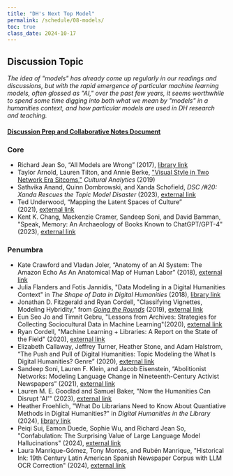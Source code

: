 ```yaml
---
title: "DH's Next Top Model"
permalink: /schedule/08-models/
toc: true
class_date: 2024-10-17
---
```


## Discussion Topic

_The idea of "models" has already come up regularly in our readings and discussions, but with the rapid emergence of particular machine learning models, often glossed as "AI," over the past few years, it seems worthwhile to spend some time digging into both what we mean by "models" in a humanities context, and how particular models are used in DH research and teaching._

#### [Discussion Prep and Collaborative Notes Document](https://docs.google.com/document/d/11Dge4vO0jLt1KETrjIQFPoDKUbxndvc5uBNxLf3BD0k/edit?usp=sharing)

### Core

+ Richard Jean So, “All Models are Wrong” (2017), [library link](http://proxy2.library.illinois.edu/login?url=https://www.jstor.org/stable/27037381)
+ Taylor Arnold, Lauren Tilton, and Annie Berke, ["Visual Style in Two Network Era Sitcoms,"](https://culturalanalytics.org/article/11045) *Cultural Analytics* (2019)
+ Sathvika Anand, Quinn Dombrowski, and Xanda Schofield, _DSC /#20: Xanda Rescues the Topic Model Disaster_ (2023), [external link](https://datasittersclub.github.io/site/dsc20.html)
+ Ted Underwood, “Mapping the Latent Spaces of Culture” (2021), [external link](https://tedunderwood.com/2021/10/21/latent-spaces-of-culture/)
+ Kent K. Chang, Mackenzie Cramer, Sandeep Soni, and David Bamman, "Speak, Memory: An Archaeology of Books Known to ChatGPT/GPT-4" (2023), [external link](https://arxiv.org/abs/2305.00118)


### Penumbra

+ Kate Crawford and Vladan Joler, “Anatomy of an AI System: The Amazon Echo As An Anatomical Map of Human Labor” (2018), [external link](https://anatomyof.ai/)
+  Julia Flanders and Fotis Jannidis, "Data Modeling in a Digital Humanities Context" in _The Shape of Data in Digital Humanities_ (2018), [library link](https://www-taylorfrancis-com.proxy2.library.illinois.edu/chapters/edit/10.4324/9781315552941-1/data-modeling-digital-humanities-context-julia-flanders-fotis-jannidis?context=ubx&refId=ad656ff3-28d7-42ff-a55f-906b1f9ea03b)
+  Jonathan D. Fitzgerald and Ryan Cordell, "Classifying Vignettes, Modeling Hybridity," from [*Going the Rounds*](https://manifold.umn.edu/projects/going-the-rounds) (2019), [external link](https://manifold.umn.edu/read/untitled-bd3eb0af-fdad-4dd6-9c94-3fd15d522ab6/section/06899e82-8f06-43d2-9fc9-ea04dffef886)
+  Eun Seo Jo and Timnit Gebru, "Lessons from Archives: Strategies for Collecting Sociocultural Data in Machine Learning"(2020), [external link](http://arxiv.org/abs/1912.10389)
+  Ryan Cordell, "Machine Learning + Libraries: A Report on the State of the Field" (2020), [external link](https://blogs.loc.gov/thesignal/2020/07/machine-learning-libraries-a-report-on-the-state-of-the-field/)
+  Elizabeth Callaway, Jeffrey Turner, Heather Stone, and Adam Halstrom, “The Push and Pull of Digital Humanities: Topic Modeling the What Is Digital Humanities? Genre” (2020), [external link](https://www.digitalhumanities.org/dhq/vol/14/1/000450/000450.html)
+  Sandeep Soni, Lauren F. Klein, and Jacob Eisenstein, “Abolitionist Networks: Modeling Language Change in Nineteenth-Century Activist Newspapers” (2021), [external link](https://culturalanalytics.org/article/18841-abolitionist-networks-modeling-language-change-in-nineteenth-century-activist-newspapers)
+  Lauren M. E. Goodlad and Samuel Baker, "Now the Humanities Can Disrupt 'AI'" (2023), [external link](https://www.publicbooks.org/now-the-humanities-can-disrupt-ai/)
+  Heather Froehlich, "What Do Librarians Need to Know About Quantiative Methods in Digital Humanities?" in _Digital Humanities in the Library_ (2024), [library link](https://ebookcentral.proquest.com/lib/uiuc/reader.action?docID=31260945&ppg=32)
+  Peiqi Sui, Eamon Duede, Sophie Wu, and Richard Jean So, "Confabulation: The Surprising Value of Large Language Model Hallucinations" (2024), [external link](https://arxiv.org/abs/2406.04175)
+  Laura Manrique-Gómez, Tony Montes, and Rubén Manrique, "Historical Ink: 19th Century Latin American Spanish Newspaper Corpus with LLM OCR Correction" (2024), [external link](https://arxiv.org/abs/2407.12838)

